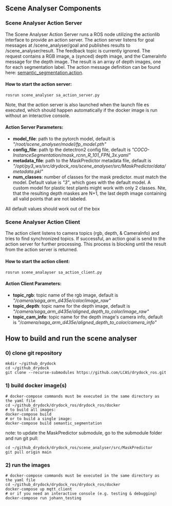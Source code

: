 ## Scene Analyser Components

### Scene Analyser Action Server

The Scene Analyser Action Server runs a ROS node utilizing the actionlib interface to provide an action server. The action server listens for goal messages at /scene_analyser/goal and publishes results to /scene_analyser/result. The feedback topic is currently ignored. The request contains a RGB image, a (synced) depth image, and the CameraInfo message for the depth image. The result is an array of depth images, one for each segmentation label. The action message definition can be found here: [semantic_segmentation.action](https://github.com/LCAS/drydock_ros/blob/main/scene_analyser/action/semantic_segmentation.action).


#### How to start the action server:

    rosrun scene_analyser sa_action_server.py

Note, that the action server is also launched when the launch file es executed, which should happen automatically if the docker image is run without an interactive console.

#### Action Server Parameters:

- **model_file**: path to the pytorch model, default is *"/root/scene_analyser/model/fp_model.pth"*
- **config_file**: path tp the detectron2 config file, default is *"COCO-InstanceSegmentation/mask_rcnn_R_101_FPN_3x.yaml"*
- **metadata_file**: path to the MaskPredictor metadata file, default is *"/opt/py3_ws/src/drydock_ros/scene_analyser/src/MaskPredictor/data/metadata.pkl"*
- **num_classes**: number of classes for the mask predictor. must match the model. Default value is *"3"*, which goes with the default model. A custom model for plastic test plants might work with only 2 classes. Nte, that the resulting depth maskes are N+1, the last depth image containing all valid points that are not labeled.

All default values should work out of the box


### Scene Analyser Action Client

The action client listens to camera topics (rgb, depth, & CameraInfo) and tries to find synchronized topics. If successful, an action goal is send to the action server for further processing. This process is blocking until the result from the action server is returned.

#### How to start the action client:

    rosrun scene_analayser sa_action_client.py

#### Action Client Parameters:

- **topic_rgb**: topic name of the rgb image, default is *"/camera/saga_arm_d435e/color/image_raw"*
- **topic_depth**: topic name for the depth image, default is *"/camera/saga_arm_d435e/aligned_depth_to_color/image_raw"*
- **topic_cam_info**: topic name for the depth image's camera info, default is *"/camera/saga_arm_d435e/aligned_depth_to_color/camera_info"*


## How to build and run the scene analyser


### 0) clone git repository

    mkdir ~/github_drydock
    cd ~/github_drydock
    git clone --recurse-submodules https://github.com/LCAS/drydock_ros.git

### 1) build docker image(s)

    # docker-compose commands must be executed in the same directory as the yaml file
    cd ~/github_drydock/drydock_ros/drydock_ros/docker
    # to build all images:
    docker-compose build
    # or to build a single image:
    docker-compose build semantic_segmentation

note: to update the MaskPredictor submodule, go to the submodule folder and run git pull:

    cd ~/github_drydock/drydock_ros/scene_analyser/src/MaskPredictor
    git pull origin main

### 2) run the images

    # docker-compose commands must be executed in the same directory as the yaml file
    cd ~/github_drydock/drydock_ros/drydock_ros/docker
    docker-compose up mqtt_client
    # or if you need an interactive console (e.g. testing & debugging)
    docker-compose run johann_testing
